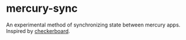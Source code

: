 # mercury-sync

An experimental method of synchronizing state between mercury apps. Inspired by [checkerboard](https://github.com/gregoryfabry/checkerboard).
